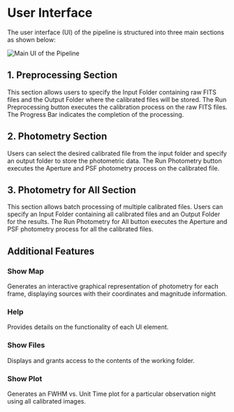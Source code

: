 # User Interface

The user interface (UI) of the pipeline is structured into three main sections as shown below:

![Main UI of the Pipeline](../images/ui_main.png)


## 1. Preprocessing Section

This section allows users to specify the Input Folder containing raw FITS files and the Output Folder where the calibrated files will be stored.
The Run Preprocessing button executes the calibration process on the raw FITS files. The Progress Bar indicates the completion of the processing.


## 2. Photometry Section

Users can select the desired calibrated file from the input folder and specify an output folder to store the photometric data. 
The Run Photometry button executes the Aperture and PSF photometry process on the calibrated file.


## 3. Photometry for All Section

This section allows batch processing of multiple calibrated files. Users can specify an Input Folder containing all calibrated files and an Output Folder for the results.
The Run Photometry for All button executes the Aperture and PSF photometry process for all the calibrated files.  



## Additional Features

### Show Map  
Generates an interactive graphical representation of photometry for each frame, displaying sources with their coordinates and magnitude information.

### Help  
Provides details on the functionality of each UI element.

### Show Files  
Displays and grants access to the contents of the working folder.

### Show Plot  
Generates an FWHM vs. Unit Time plot for a particular observation night using all calibrated images.
